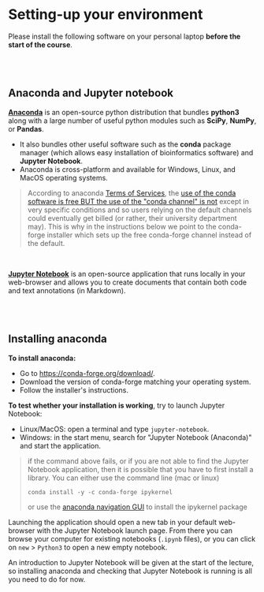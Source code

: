 # Setting-up your environment

Please install the following software on your personal laptop
**before the start of the course**.

<br/>  
<br/>  

## Anaconda and Jupyter notebook

[**Anaconda**](https://www.anaconda.com) is an open-source python distribution
that bundles **python3** along with a large number of useful python modules
such as **SciPy**, **NumPy**, or **Pandas**.

* It also bundles other useful software such as the **conda** package manager
  (which allows easy installation of bioinformatics software) and
  **Jupyter Notebook**.  
* Anaconda is cross-platform and available for Windows, Linux, and MacOS
  operating systems.
  
> According to anaconda [Terms of Services](https://legal.anaconda.com/policies/en/#purchased-vs-free-offerings), the [use of the conda software is free BUT the use of the "conda channel" is not](https://www.anaconda.com/blog/is-conda-free) except in very specific conditions and so users relying on the default channels could eventually get billed (or rather, their university department may). This is why in the instructions below we point to the conda-forge installer which sets up the free conda-forge channel instead of the default.

<br/>  

[**Jupyter Notebook**](https://jupyter.org) is an open-source application that
runs locally in your web-browser and allows you to create documents that
contain both code and text annotations (in Markdown).

<br/>  
<br/>  

## Installing anaconda

**To install anaconda:**

* Go to <https://conda-forge.org/download/>.
* Download the version of conda-forge matching your operating system.
* Follow the installer's instructions.

**To test whether your installation is working**, try to launch Jupyter
Notebook:

* Linux/MacOS: open a terminal and type `jupyter-notebook`.
* Windows: in the start menu, search for "Jupyter Notebook (Anaconda)" and
  start the application.
  
> if the command above fails, or if you are not able to find the Jupyter Notebook application, then it is possible that you have to first install a library. You can either use the command line (mac or linux)
>
> `conda install -y -c conda-forge ipykernel` 
> 
> or use the [anaconda navigation GUI](https://docs.anaconda.com/navigator/getting-started/#managing-packages) to install the ipykernel package 
>


Launching the application should open a new tab in your default web-browser
with the Jupyter Notebook launch page. From there you can browse your computer
for existing notebooks (`.ipynb` files), or you can click on `new` > `Python3`
to open a new empty notebook.

An introduction to Jupyter Notebook will be given at the start of the lecture,
so installing anaconda and checking that Jupyter Notebook is running is all you
need to do for now.

